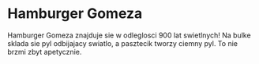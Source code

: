# Hamburger Gomeza

Hamburger Gomeza znajduje sie w odleglosci 900 lat swietlnych! Na bulke sklada
sie pyl odbijajacy swiatlo, a pasztecik tworzy ciemny pyl. To nie brzmi zbyt
apetycznie.
